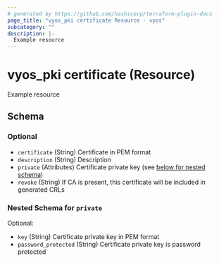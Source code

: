 ```yaml
---
# generated by https://github.com/hashicorp/terraform-plugin-docs
page_title: "vyos_pki certificate Resource - vyos"
subcategory: ""
description: |-
  Example resource
---
```


# vyos_pki certificate (Resource)

Example resource



<!-- schema generated by tfplugindocs -->
## Schema

### Optional

- `certificate` (String) Certificate in PEM format
- `description` (String) Description
- `private` (Attributes) Certificate private key (see [below for nested schema](#nestedatt--private))
- `revoke` (String) If CA is present, this certificate will be included in generated CRLs

<a id="nestedatt--private"></a>
### Nested Schema for `private`

Optional:

- `key` (String) Certificate private key in PEM format
- `password_protected` (String) Certificate private key is password protected
